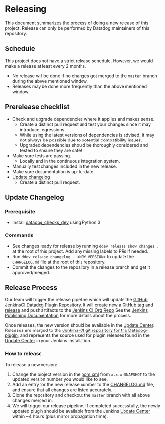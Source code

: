 # Releasing

This document summarizes the process of doing a new release of this project.
Release can only be performed by Datadog maintainers of this repository.

## Schedule
This project does not have a strict release schedule. However, we would make a release at least every 2 months.
  - No release will be done if no changes got merged to the `master` branch during the above mentioned window.
  - Releases may be done more frequently than the above mentioned window.

## Prerelease checklist

* Check and upgrade dependencies where it applies and makes sense.
  - Create a distinct pull request and test your changes since it may introduce regressions.
  - While using the latest versions of dependencies is advised, it may not always be possible due to potential compatibility issues.
  - Upgraded dependencies should be thoroughly considered and tested to ensure they are safe!
* Make sure tests are passing.
  - Locally and in the continuous integration system.
* Manually test changes included in the new release.
* Make sure documentation is up-to-date.
* [Update changelog](#update-changelog)
  - Create a distinct pull request.

## Update Changelog

### Prerequisite

- Install [datadog_checks_dev](https://datadog-checks-base.readthedocs.io/en/latest/datadog_checks_dev.cli.html#installation) using Python 3

### Commands

- See changes ready for release by running `ddev release show changes .` at the root of this project. Add any missing labels to PRs if needed.
- Run `ddev release changelog . <NEW_VERSION>` to update the `CHANGELOG.md` file at the root of this repository.
- Commit the changes to the repository in a release branch and get it approved/merged.

## Release Process

Our team will trigger the release pipeline which will update the [GitHub JenkinsCI Datadog Plugin Repository][1].
It will create new a [GitHub tag and release][2] and push artifacts to the [Jenkins CI Org Repo][3] 
See the [Jenkins Publishing Documentation][4] for more details about the process.

Once releases, the new version should be available in the [Update Center][5].
Releases are merged to the [Jenkins-CI git repository for the Datadog-plugin][1], and represents the source used for plugin releases found in the [Update Center][5] in your Jenkins installation.

### How to release

To release a new version:

1. Change the project version in the [pom.xml][6] from `x.x.x-SNAPSHOT` to the updated version number you would like to see. 
2. Add an entry for the new release number to the [CHANGELOG.md][7] file, and ensure that all changes are listed accurately. 
3. Clone the repository and checkout the `master` branch with all above changes merged in.
4. We will trigger our release pipeline. If completed successfully, the newly updated plugin should be available from the Jenkins [Update Center][5] within ~4 hours (plus mirror propagation time).

[1]: https://github.com/jenkinsci/datadog-plugin
[2]: https://github.com/jenkinsci/datadog-plugin/releases
[3]: https://repo.jenkins-ci.org/releases/org/datadog/jenkins/plugins/datadog/
[4]: https://jenkins.io/doc/developer/publishing/artifact-repository/
[5]: https://wiki.jenkins-ci.org/display/JENKINS/Plugins#Plugins-Howtoinstallplugins
[6]: https://github.com/jenkinsci/datadog-plugin/blob/master/pom.xml
[7]: https://github.com/jenkinsci/datadog-plugin/blob/master/CHANGELOG.md
